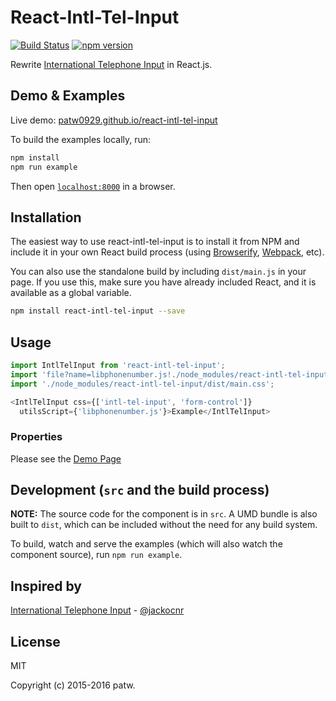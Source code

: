 # React-Intl-Tel-Input 

[![Build Status](https://travis-ci.org/patw0929/react-intl-tel-input.svg)](https://travis-ci.org/patw0929/react-intl-tel-input)
[![npm version](https://badge.fury.io/js/react-intl-tel-input.svg)](http://badge.fury.io/js/react-intl-tel-input)

Rewrite [International Telephone Input](https://github.com/jackocnr/intl-tel-input) in React.js.


## Demo & Examples

Live demo: [patw0929.github.io/react-intl-tel-input](http://patw0929.github.io/react-intl-tel-input/)

To build the examples locally, run:

```bash
npm install
npm run example
```

Then open [`localhost:8000`](http://localhost:8000) in a browser.


## Installation

The easiest way to use react-intl-tel-input is to install it from NPM and include it in your own React build process (using [Browserify](http://browserify.org), [Webpack](http://webpack.github.io/), etc).

You can also use the standalone build by including `dist/main.js` in your page. If you use this, make sure you have already included React, and it is available as a global variable.

```bash
npm install react-intl-tel-input --save
```


## Usage

```javascript
import IntlTelInput from 'react-intl-tel-input';
import 'file?name=libphonenumber.js!./node_modules/react-intl-tel-input/dist/libphonenumber.js';
import './node_modules/react-intl-tel-input/dist/main.css';

<IntlTelInput css={['intl-tel-input', 'form-control']}
  utilsScript={'libphonenumber.js'}>Example</IntlTelInput>
```

### Properties

Please see the [Demo Page](http://patw0929.github.io/react-intl-tel-input/)


## Development (`src` and the build process)

**NOTE:** The source code for the component is in `src`. A UMD bundle is also built to `dist`, which can be included without the need for any build system.

To build, watch and serve the examples (which will also watch the component source), run `npm run example`.

## Inspired by

[International Telephone Input](https://github.com/jackocnr/intl-tel-input) - [@jackocnr](https://github.com/jackocnr)

## License

MIT

Copyright (c) 2015-2016 patw.
